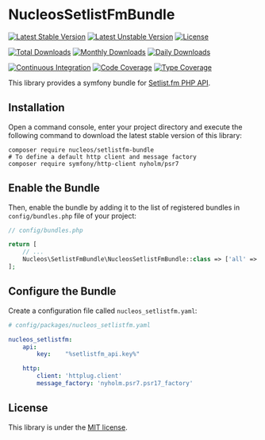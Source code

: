 NucleosSetlistFmBundle
======================
[![Latest Stable Version](https://poser.pugx.org/nucleos/setlistfm-bundle/v/stable)](https://packagist.org/packages/nucleos/setlistfm-bundle)
[![Latest Unstable Version](https://poser.pugx.org/nucleos/setlistfm-bundle/v/unstable)](https://packagist.org/packages/nucleos/setlistfm-bundle)
[![License](https://poser.pugx.org/nucleos/setlistfm-bundle/license)](https://packagist.org/packages/nucleos/setlistfm-bundle)

[![Total Downloads](https://poser.pugx.org/nucleos/setlistfm-bundle/downloads)](https://packagist.org/packages/nucleos/setlistfm-bundle)
[![Monthly Downloads](https://poser.pugx.org/nucleos/setlistfm-bundle/d/monthly)](https://packagist.org/packages/nucleos/setlistfm-bundle)
[![Daily Downloads](https://poser.pugx.org/nucleos/setlistfm-bundle/d/daily)](https://packagist.org/packages/nucleos/setlistfm-bundle)

[![Continuous Integration](https://github.com/nucleos/NucleosSetlistFmBundle/workflows/Continuous%20Integration/badge.svg)](https://github.com/nucleos/NucleosSetlistFmBundle/actions)
[![Code Coverage](https://codecov.io/gh/nucleos/NucleosSetlistFmBundle/branch/main/graph/badge.svg)](https://codecov.io/gh/nucleos/NucleosSetlistFmBundle)
[![Type Coverage](https://shepherd.dev/github/nucleos/NucleosSetlistFmBundle/coverage.svg)](https://shepherd.dev/github/nucleos/NucleosSetlistFmBundle)

This library provides a symfony bundle for [Setlist.fm PHP API](https://github.com/nucleos/setlistfm-php-api).

## Installation

Open a command console, enter your project directory and execute the following command to download the latest stable version of this library:

```
composer require nucleos/setlistfm-bundle
# To define a default http client and message factory
composer require symfony/http-client nyholm/psr7
```

## Enable the Bundle

Then, enable the bundle by adding it to the list of registered bundles in `config/bundles.php` file of your project:

```php
// config/bundles.php

return [
    // ...
    Nucleos\SetlistFmBundle\NucleosSetlistFmBundle::class => ['all' => true],
];
```

## Configure the Bundle

Create a configuration file called `nucleos_setlistfm.yaml`:

```yaml
# config/packages/nucleos_setlistfm.yaml

nucleos_setlistfm:
    api:
        key:    "%setlistfm_api.key%"

    http:
        client: 'httplug.client'
        message_factory: 'nyholm.psr7.psr17_factory'
```


## License

This library is under the [MIT license](LICENSE.md).

[Setlist.fm API]: https://api.setlist.fm
